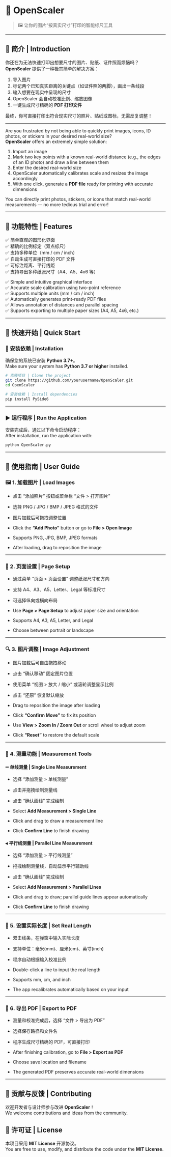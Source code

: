 # 🧭 OpenScaler

> 🖼️ 让你的图片“按真实尺寸”打印的智能标尺工具

---

## 🌟 简介 | Introduction

你还在为无法快速打印出想要尺寸的图片、贴纸、证件照而烦恼吗？  
**OpenScaler** 提供了一种极其简单的解决方案：

1. 导入图片  
2. 标记两个已知真实距离的关键点（如证件照的两脚），画出一条线段  
3. 输入想要在现实中呈现的尺寸  
4. OpenScaler 会自动校准比例、缩放图像  
5. 一键生成尺寸精确的 **PDF 打印文件**

最终，你可直接打印出符合现实尺寸的照片、贴纸或图标，无需反复调整！

---

Are you frustrated by not being able to quickly print images, icons, ID photos, or stickers in your desired real-world size?  
**OpenScaler** offers an extremely simple solution:

1. Import an image  
2. Mark two key points with a known real-world distance (e.g., the edges of an ID photo) and draw a line between them  
3. Enter the desired real-world size  
4. OpenScaler automatically calibrates scale and resizes the image accordingly  
5. With one click, generate a **PDF file** ready for printing with accurate dimensions  

You can directly print photos, stickers, or icons that match real-world measurements — no more tedious trial and error!

---

## 🧩 功能特性 | Features

✅ 简单直观的图形化界面  
✅ 精确的比例标定（双点标尺）  
✅ 支持多种单位（mm / cm / inch）  
✅ 自动生成可直接打印的 PDF 文件  
✅ 可标注距离、平行线距  
✅ 支持导出多种纸张尺寸（A4、A5、4x6 等） 

✅ Simple and intuitive graphical interface  
✅ Accurate scale calibration using two-point reference  
✅ Supports multiple units (mm / cm / inch)  
✅ Automatically generates print-ready PDF files  
✅ Allows annotation of distances and parallel spacing   
✅ Supports exporting to multiple paper sizes (A4, A5, 4x6, etc.)  

---

## 🚀 快速开始 | Quick Start

### 🧱 安装依赖 | Installation

确保您的系统已安装 **Python 3.7+**。  
Make sure your system has **Python 3.7 or higher** installed.  

```bash
# 克隆项目 | Clone the project
git clone https://github.com/yourusername/OpenScaler.git
cd OpenScaler

# 安装依赖 | Install dependencies
pip install PySide6
```

---

### ▶️ 运行程序 | Run the Application

安装完成后，通过以下命令启动程序：  
After installation, run the application with:  

```bash
python OpenScaler.py
```

---

## 📘 使用指南 | User Guide

### 🖼️ 1. 加载图片 | Load Images

- 点击 “添加照片” 按钮或菜单栏 “文件 > 打开图片”  
- 选择 PNG / JPG / BMP / JPEG 格式的文件  
- 图片加载后可拖拽调整位置  

- Click the **“Add Photo”** button or go to **File > Open Image**  
- Supports PNG, JPG, BMP, JPEG formats  
- After loading, drag to reposition the image  

---

### 📄 2. 页面设置 | Page Setup

- 通过菜单 “页面 > 页面设置” 调整纸张尺寸和方向  
- 支持 A4、A3、A5、Letter、Legal 等标准尺寸  
- 可选择纵向或横向布局  

- Use **Page > Page Setup** to adjust paper size and orientation  
- Supports A4, A3, A5, Letter, and Legal  
- Choose between portrait or landscape  

---

### 🔍 3. 图片调整 | Image Adjustment

- 图片加载后可自由拖拽移动  
- 点击 “确认移动” 固定图片位置  
- 使用菜单 “视图 > 放大 / 缩小” 或滚轮调整显示比例  
- 点击 “还原” 恢复默认缩放  

- Drag to reposition the image after loading  
- Click **“Confirm Move”** to fix its position  
- Use **View > Zoom In / Zoom Out** or scroll wheel to adjust zoom  
- Click **“Reset”** to restore the default scale  

---

### 📏 4. 测量功能 | Measurement Tools

#### ➖ 单线测量 | Single Line Measurement
- 选择 “添加测量 > 单线测量”  
- 点击并拖拽绘制测量线  
- 点击 “确认画线” 完成绘制  

- Select **Add Measurement > Single Line**  
- Click and drag to draw a measurement line  
- Click **Confirm Line** to finish drawing  

#### ⫷ 平行线测量 | Parallel Line Measurement
- 选择 “添加测量 > 平行线测量”  
- 拖拽绘制测量线，自动显示平行辅助线  
- 点击 “确认画线” 完成绘制  

- Select **Add Measurement > Parallel Lines**  
- Click and drag to draw; parallel guide lines appear automatically  
- Click **Confirm Line** to finish drawing  

---

### 📐 5. 设置实际长度 | Set Real Length

- 双击线条，在弹窗中输入实际长度  
- 支持单位：毫米(mm)、厘米(cm)、英寸(inch)  
- 程序自动根据输入校准比例  

- Double-click a line to input the real length  
- Supports mm, cm, and inch  
- The app recalibrates automatically based on your input  

---

### 🧾 6. 导出 PDF | Export to PDF

- 测量和校准完成后，选择 “文件 > 导出为 PDF”  
- 选择保存路径和文件名  
- 程序生成尺寸精确的 PDF，可直接打印  

- After finishing calibration, go to **File > Export as PDF**  
- Choose save location and filename  
- The generated PDF preserves accurate real-world dimensions  

---

## 🤝 贡献与反馈 | Contributing

欢迎开发者与设计师参与改进 **OpenScaler**！  
We welcome contributions and ideas from the community.  


## 🪪 许可证 | License

本项目采用 **MIT License** 开源协议。  
You are free to use, modify, and distribute the code under the **MIT License**.  